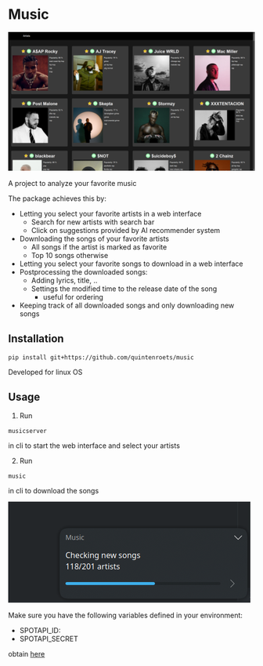 # Music

![Alt text](examples/artists.png?raw=true)

A project to analyze your favorite music

The package achieves this by:
* Letting you select your favorite artists in a web interface
    * Search for new artists with search bar
    * Click on suggestions provided by AI recommender system
* Downloading the songs of your favorite artists
    * All songs if the artist is marked as favorite
    * Top 10 songs otherwise
* Letting you select your favorite songs to download in a web interface
* Postprocessing the downloaded songs:
    * Adding lyrics, title, ..
    * Settings the modified time to the release date of the song 
        * useful for ordering
* Keeping track of all downloaded songs and only downloading new songs

## Installation

```shell
pip install git+https://github.com/quintenroets/music
```
Developed for linux OS

## Usage
1) Run

```shell
musicserver
```
in cli to start the web interface and select your artists

2) Run

```shell
music
```
in cli to download the songs

![Alt text](examples/updating.png?raw=true)

Make sure you have the following variables defined in your environment:
* SPOTAPI_ID:
* SPOTAPI_SECRET

obtain [here](https://developer.spotify.com/documentation/general/guides/authorization/app-settings/)
